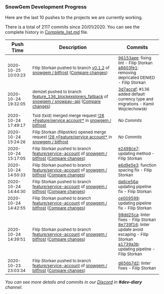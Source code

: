 
### SnowGem Development Progress

Here are the last 10 pushes to the projects we are currently working.

There is a total of 2117 commits since 20/01/2020. You can see the complete history in
 [Complete_list.md](Complete_list.md) file.

| Push Time | Description | Commits |
| --- | --- | --- |
| <sub>2020-10-25 10:03:23</sub> | <sub>Filip Storkan pushed to branch [v0\.1\.2](https://gitlab.com/snowgem/bitfrost/commits/v0.1.2) of [snowgem / bitfrost](https://gitlab.com/snowgem/bitfrost) ([Compare changes](https://gitlab.com/snowgem/bitfrost/compare/25620d25af287d21640145d6d896b22783741144...a8603fe15c9748e7989716ebef803ea1c4d42e8e))</sub> | <sub>[96153aee](https://gitlab.com/snowgem/bitfrost/-/commit/96153aeeded4beedaee958bbee75b4d4e9b5c3d9): fixing lint - Filip Storkan<br>[a8603fe1](https://gitlab.com/snowgem/bitfrost/-/commit/a8603fe15c9748e7989716ebef803ea1c4d42e8e): removing depricated DENIED - Filip Storkan</sub> |
| <sub>2020-10-24 19:32:05</sub> | <sub>demzet pushed to branch [feature\_136\_blockexplorers\_fallback](https://gitlab.com/snowgem/snowpay-api/commits/feature_136_blockexplorers_fallback) of [snowgem / snowpay\-api](https://gitlab.com/snowgem/snowpay-api) ([Compare changes](https://gitlab.com/snowgem/snowpay-api/compare/55b38313422b0c5f9639d7f3b6996029ce7c963f...3d7accafaa5335abf8ce6a45187224f0cc77628c))</sub> | <sub>[3d7accaf](https://gitlab.com/snowgem/snowpay-api/-/commit/3d7accafaa5335abf8ce6a45187224f0cc77628c): #136 added default currency type and migrations - Kamil Wojciechowski</sub> |
| <sub>2020-10-24 17:49:17</sub> | <sub>Txid (txid) merged merge request [\!28 \*Feature/service account\*](https://gitlab.com/snowgem/bitfrost/-/merge_requests/28) in [snowgem / bitfrost](https://gitlab.com/snowgem/bitfrost)</sub> | <sub>_No Commits_</sub> |
| <sub>2020-10-24 15:24:26</sub> | <sub>Filip Storkan (filipstrkn) opened merge request [\!28 \*Feature/service account\*](https://gitlab.com/snowgem/bitfrost/-/merge_requests/28) in [snowgem / bitfrost](https://gitlab.com/snowgem/bitfrost)</sub> | <sub>_No Commits_</sub> |
| <sub>2020-10-24 15:17:05</sub> | <sub>Filip Storkan pushed to branch [feature/service\-account](https://gitlab.com/snowgem/bitfrost/commits/feature/service-account) of [snowgem / bitfrost](https://gitlab.com/snowgem/bitfrost) ([Compare changes](https://gitlab.com/snowgem/bitfrost/compare/e6d9e5e3d025e8ddf89c783221fe261695da242d...e2498ce745b0a23b1fa44993eaef261b3f6df8c4))</sub> | <sub>[e2498ce7](https://gitlab.com/snowgem/bitfrost/-/commit/e2498ce745b0a23b1fa44993eaef261b3f6df8c4): updating method - Filip Storkan</sub> |
| <sub>2020-10-24 14:50:33</sub> | <sub>Filip Storkan pushed to branch [feature/service\-account](https://gitlab.com/snowgem/bitfrost/commits/feature/service-account) of [snowgem / bitfrost](https://gitlab.com/snowgem/bitfrost) ([Compare changes](https://gitlab.com/snowgem/bitfrost/compare/da6ce56a60236179834d0446f0b29af61718f8aa...e6d9e5e3d025e8ddf89c783221fe261695da242d))</sub> | <sub>[e6d9e5e3](https://gitlab.com/snowgem/bitfrost/-/commit/e6d9e5e3d025e8ddf89c783221fe261695da242d): function spacing fix - Filip Storkan</sub> |
| <sub>2020-10-24 14:44:30</sub> | <sub>Filip Storkan pushed to branch [feature/service\-account](https://gitlab.com/snowgem/bitfrost/commits/feature/service-account) of [snowgem / bitfrost](https://gitlab.com/snowgem/bitfrost) ([Compare changes](https://gitlab.com/snowgem/bitfrost/compare/ce0095995acc269e9b39b5eb5f5d8497cdd5a505...da6ce56a60236179834d0446f0b29af61718f8aa))</sub> | <sub>[da6ce56a](https://gitlab.com/snowgem/bitfrost/-/commit/da6ce56a60236179834d0446f0b29af61718f8aa): updating pipeline fix - Filip Storkan</sub> |
| <sub>2020-10-24 14:42:55</sub> | <sub>Filip Storkan pushed to branch [feature/service\-account](https://gitlab.com/snowgem/bitfrost/commits/feature/service-account) of [snowgem / bitfrost](https://gitlab.com/snowgem/bitfrost) ([Compare changes](https://gitlab.com/snowgem/bitfrost/compare/a1739a3b2ec9b37ca1940f2c2593f33f85fb3a17...ce0095995acc269e9b39b5eb5f5d8497cdd5a505))</sub> | <sub>[ce009599](https://gitlab.com/snowgem/bitfrost/-/commit/ce0095995acc269e9b39b5eb5f5d8497cdd5a505): updating pipeline fix - Filip Storkan</sub> |
| <sub>2020-10-24 14:39:51</sub> | <sub>Filip Storkan pushed to branch [feature/service\-account](https://gitlab.com/snowgem/bitfrost/commits/feature/service-account) of [snowgem / bitfrost](https://gitlab.com/snowgem/bitfrost) ([Compare changes](https://gitlab.com/snowgem/bitfrost/compare/d656b7d2e3ba729577a4ef4e674d8f8da8c70e6e...a1739a3b2ec9b37ca1940f2c2593f33f85fb3a17))</sub> | <sub>[98dd25ca](https://gitlab.com/snowgem/bitfrost/-/commit/98dd25cacb7d17ba385c3c715bb86449a37adadf): linter fixes - Filip Storkan<br>[8e739f16](https://gitlab.com/snowgem/bitfrost/-/commit/8e739f169659d5dde8a30d9c72ce955b221cdc1b): linter update avoid escaping - Filip Storkan<br>[a1739a3b](https://gitlab.com/snowgem/bitfrost/-/commit/a1739a3b2ec9b37ca1940f2c2593f33f85fb3a17): updating pipeline - Filip Storkan</sub> |
| <sub>2020-10-23 23:03:34</sub> | <sub>Filip Storkan pushed to branch [feature/service\-account](https://gitlab.com/snowgem/bitfrost/commits/feature/service-account) of [snowgem / bitfrost](https://gitlab.com/snowgem/bitfrost) ([Compare changes](https://gitlab.com/snowgem/bitfrost/compare/2114bd5548134459a3ea717401ef39f1149aa202...d656b7d2e3ba729577a4ef4e674d8f8da8c70e6e))</sub> | <sub>[d656b7d2](https://gitlab.com/snowgem/bitfrost/-/commit/d656b7d2e3ba729577a4ef4e674d8f8da8c70e6e): linter fixes - Filip Storkan</sub> |

_You can see more details and commits in our [Discord](https://discord.gg/zumGnbg) in **#dev-diary** channel._

